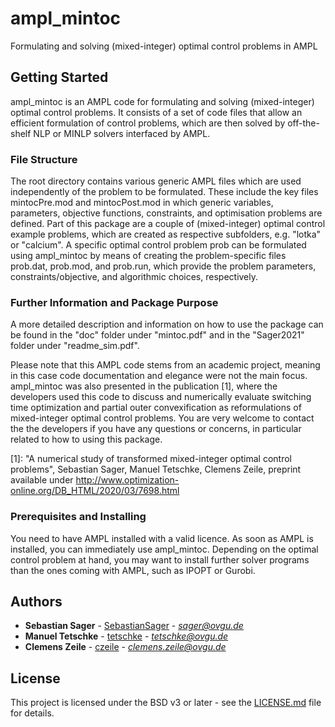 # ampl_mintoc
Formulating and solving (mixed-integer) optimal control problems in AMPL

## Getting Started
ampl_mintoc is an AMPL code for formulating and solving (mixed-integer) optimal control problems.  It consists of a set of code files that allow an efficient formulation of control problems, which are then solved by off-the-shelf NLP or MINLP solvers interfaced by AMPL.

### File Structure

The root directory contains various generic AMPL files which are used independently of the problem to be formulated. These include the key files mintocPre.mod and mintocPost.mod in which generic variables, parameters, objective functions, constraints, and optimisation problems are defined. Part of this package are a couple of (mixed-integer) optimal control example problems, which are created as respective subfolders, e.g. "lotka" or "calcium". A specific optimal control problem prob can be formulated using ampl_mintoc by means of creating the problem-specific files prob.dat, prob.mod, and prob.run, which provide the problem parameters, constraints/objective, and algorithmic choices, respectively.

### Further Information and Package Purpose
A more detailed description and information on how to use the package can be found in the "doc" folder under "mintoc.pdf" and in the "Sager2021" folder under "readme_sim.pdf".

Please note that this AMPL code stems from an academic project, meaning in this case code documentation and elegance were not the main focus.
ampl_mintoc was also presented in the publication [1], where the developers used this code to discuss and numerically evaluate switching time optimization and partial outer convexification as reformulations of mixed-integer optimal control problems.
You are very welcome to contact the the developers if you have any questions or concerns, in particular related to how to using this package.

[1]: "A numerical study of transformed mixed-integer optimal control problems", Sebastian Sager, Manuel Tetschke, Clemens Zeile,
preprint available under <http://www.optimization-online.org/DB_HTML/2020/03/7698.html> 

### Prerequisites and Installing

You need to have AMPL installed with a valid licence. As soon as AMPL is installed, you can immediately use ampl_mintoc.
  Depending on the optimal control problem at hand, you may want to install further solver programs than the ones coming with AMPL, such as IPOPT or Gurobi.
    
  
## Authors

* **Sebastian Sager** -  [SebastianSager](https://github.com/SebastianSager) - *sager@ovgu.de*
* **Manuel Tetschke** -  [tetschke](https://github.com/tetschke) -  *tetschke@ovgu.de*
* **Clemens Zeile** -  [czeile](https://github.com/czeile) - *clemens.zeile@ovgu.de*
 
## License

This project is licensed under the BSD v3 or later - see the [LICENSE.md](LICENSE.md) file for details.
